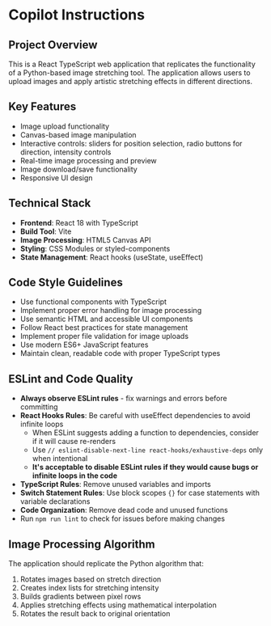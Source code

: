 # Copilot Instructions

<!-- Use this file to provide workspace-specific custom instructions to Copilot. For more details, visit https://code.visualstudio.com/docs/copilot/copilot-customization#_use-a-githubcopilotinstructionsmd-file -->

## Project Overview
This is a React TypeScript web application that replicates the functionality of a Python-based image stretching tool. The application allows users to upload images and apply artistic stretching effects in different directions.

## Key Features
- Image upload functionality
- Canvas-based image manipulation 
- Interactive controls: sliders for position selection, radio buttons for direction, intensity controls
- Real-time image processing and preview
- Image download/save functionality
- Responsive UI design

## Technical Stack
- **Frontend**: React 18 with TypeScript
- **Build Tool**: Vite
- **Image Processing**: HTML5 Canvas API
- **Styling**: CSS Modules or styled-components
- **State Management**: React hooks (useState, useEffect)

## Code Style Guidelines
- Use functional components with TypeScript
- Implement proper error handling for image processing
- Use semantic HTML and accessible UI components
- Follow React best practices for state management
- Implement proper file validation for image uploads
- Use modern ES6+ JavaScript features
- Maintain clean, readable code with proper TypeScript types

## ESLint and Code Quality
- **Always observe ESLint rules** - fix warnings and errors before committing
- **React Hooks Rules**: Be careful with useEffect dependencies to avoid infinite loops
    - When ESLint suggests adding a function to dependencies, consider if it will cause re-renders
    - Use `// eslint-disable-next-line react-hooks/exhaustive-deps` only when intentional
    - **It's acceptable to disable ESLint rules if they would cause bugs or infinite loops in the code**
- **TypeScript Rules**: Remove unused variables and imports
- **Switch Statement Rules**: Use block scopes `{}` for case statements with variable declarations
- **Code Organization**: Remove dead code and unused functions
- Run `npm run lint` to check for issues before making changes

## Image Processing Algorithm
The application should replicate the Python algorithm that:
1. Rotates images based on stretch direction
2. Creates index lists for stretching intensity
3. Builds gradients between pixel rows
4. Applies stretching effects using mathematical interpolation
5. Rotates the result back to original orientation
